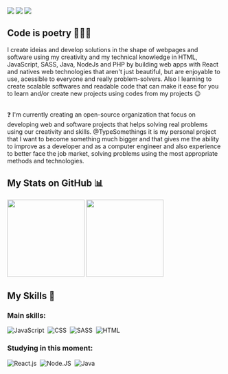 <div> 
<a href="https://instagram.com/dariosilva.ds" target="_blank"><img src="https://img.shields.io/badge/-Instagram-%23E4405F?style=for-the-badge&logo=instagram&logoColor=white" target="_blank"></a>
<a href = "mailto:dariosilva13222@gmail.com"><img src="https://img.shields.io/badge/-Gmail-%23333?style=for-the-badge&logo=gmail&logoColor=white" target="_blank"></a>
<a href="https://www.linkedin.com/mwlite/in/d%C3%A1rio-silva-648651234" target="_blank"><img src="https://img.shields.io/badge/-LinkedIn-%230077B5?style=for-the-badge&logo=linkedin&logoColor=white" target="_blank"></a> 
</div>

## Code is poetry 👨🏻‍💻

<p>
I create ideias and develop solutions in the shape of webpages and software using my creativity and my technical knowledge in HTML, JavaScript, SASS, Java, NodeJs and PHP by building web apps with React and natives web technologies that aren't just beautiful, but are enjoyable to use, acessible to everyone and really problem-solvers.
  Also I learning to create scalable softwares and readable code that can make it ease for you to learn and/or create new projects using codes from my projects 😉
  
  <br>
  <br>
  
  ❓
  I'm currently creating an open-source organization that focus on developing web and software projects that helps solving real problems using our creativity and skills. @TypeSomethings it is my personal project that I want to become something much bigger and that gives me the ability to improve as a developer and as a computer engineer and also experience to better face the job market, solving problems using the most appropriate methods and technologies.
  
  ## My Stats on GitHub 📊
</p>

<div>
  <img height="180em" src="https://github-readme-stats.vercel.app/api?username=DevDario&show_icons=true&theme=shades-of-purple&include_all_commits=true&count_private=true"/>
  <img height="180em" src="https://github-readme-stats.vercel.app/api/top-langs/?username=DevDario&layout=compact&langs_count=7&theme=shades-of-purple"/>
</div>

## My Skills 🚀

 ### Main skills:
![JavaScript](https://img.shields.io/badge/-JavaScript-0D1117?style=for-the-badge&logo=javascript&labelColor=0D1117)&nbsp;
![CSS](https://img.shields.io/badge/-CSS-0D1117?style=for-the-badge&logo=CSS3&logoColor=1572B6&labelColor=0D1117)&nbsp;
![SASS](https://img.shields.io/badge/-SASS-0D1117?style=for-the-badge&logo=SASS&labelColor=0D1117)&nbsp;
![HTML](https://img.shields.io/badge/-HTML-0D1117?style=for-the-badge&logo=html&logoColor=purple&labelColor=0D1117)&nbsp; 


### Studying in this moment:
![React.js](https://img.shields.io/badge/-React.js-0D1117?style=for-the-badge&logo=react&labelColor=0D1117)&nbsp;
![Node.JS](https://img.shields.io/badge/-Node.JS-0D1117?style=for-the-badge&logo=node.js&labelColor=0D1117&textColor=0D1117)&nbsp;
![Java](https://img.shields.io/badge/-Java-0D1117?style=for-the-badge&logo=java&labelColor=0D1117&textColor=0D1117)&nbsp;
